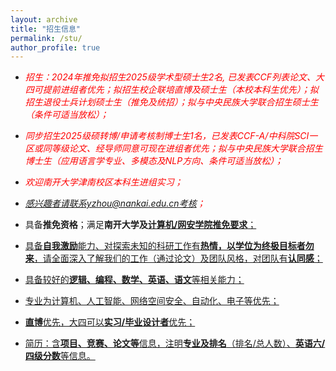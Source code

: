 ```yaml
---
layout: archive
title: "招生信息"
permalink: /stu/
author_profile: true
---
```

+ <h16 style="color:red"><em>招生：2024年推免拟招生2025级学术型硕士生2名, 已发表CCF列表论文、大四可提前进组者优先；拟招生校企联培直博及硕士生（本校本科生优先）；拟招生退役士兵计划硕士生（推免及统招）；拟与中央民族大学联合招生硕士生（条件可适当放松）；</em></h16>
+ <h16 style="color:red"><em>同步招生2025级硕转博/申请考核制博士生1名，已发表CCF-A/中科院SCI一区或同等级论文、经导师同意可现在进组者优先；拟与中央民族大学联合招生博士生（应用语言学专业、多模态及NLP方向、条件可适当放松）；</em></h16>
+ <h16 style="color:red"><em>欢迎南开大学津南校区本科生进组实习；</em></h16>
+ <h16 style="color:red"><em>感兴趣者请联系yzhou@nankai.edu.cn考核；</em></h16>

+ 具备**推免资格**；满足**南开大学及**<a href="https://cc.nankai.edu.cn/2024/0613/c13297a545420/page.htm" target="_blank" style="background-color: rgb(255, 255, 255);" _href="https://cc.nankai.edu.cn/2024/0613/c13297a545420/page.htm">**计算机/网安学院推免要求**；

+ 具备**自我激励**能力、对探索未知的科研工作有**热情，以学位为终极目标者勿来**，请全面深入了解我们的工作（通过论文）及团队风格，对团队有**认同感**；

+ 具备较好的**逻辑、编程、数学、英语、语文**等相关能力；

+ 专业为计算机、人工智能、网络空间安全、自动化、电子等优先；

+ **直博**优先，大四可以**实习/毕业设计者**优先；

+ 简历：含**项目、竞赛、论文等**信息，注明**专业及排名**（排名/总人数）、**英语六/四级分数**等信息。
